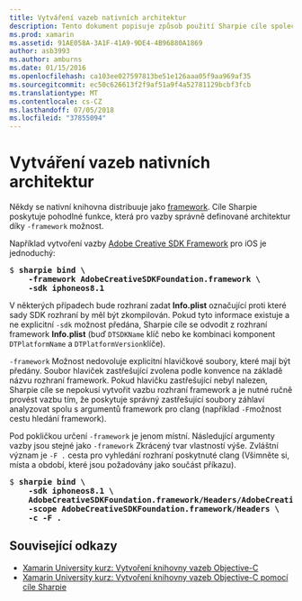 ```yaml
---
title: Vytváření vazeb nativních architektur
description: Tento dokument popisuje způsob použití Sharpie cíle společnosti - framework možnost vytvořit vazbu na knihovnu distribuuje jako rozhraní.
ms.prod: xamarin
ms.assetid: 91AE058A-3A1F-41A9-9DE4-4B96880A1869
author: asb3993
ms.author: amburns
ms.date: 01/15/2016
ms.openlocfilehash: ca103ee027597813be51e126aaa05f9aa969af35
ms.sourcegitcommit: ec50c626613f2f9af51a9f4a52781129bcbf3fcb
ms.translationtype: MT
ms.contentlocale: cs-CZ
ms.lasthandoff: 07/05/2018
ms.locfileid: "37855094"
---
```

# <a name="binding-native-frameworks"></a>Vytváření vazeb nativních architektur

Někdy se nativní knihovna distribuuje jako [framework](https://developer.apple.com/library/mac/documentation/MacOSX/Conceptual/BPFrameworks/Concepts/WhatAreFrameworks.html). Cíle Sharpie poskytuje pohodlné funkce, která pro vazby správně definované architektur díky `-framework` možnost.

Například vytvoření vazby [Adobe Creative SDK Framework](https://creativesdk.adobe.com/downloads.html) pro iOS je jednoduchý:

<pre>$ <b>sharpie bind \
    -framework AdobeCreativeSDKFoundation.framework \
    -sdk iphoneos8.1</b></pre>

V některých případech bude rozhraní zadat **Info.plist** označující proti které sady SDK rozhraní by měl být zkompilován. Pokud tyto informace existuje a ne explicitní `-sdk` možnost předána, Sharpie cíle se odvodit z rozhraní framework **Info.plist** (buď `DTSDKName` klíč nebo ke kombinaci komponent `DTPlatformName` a `DTPlatformVersion`klíče).

`-framework` Možnost nedovoluje explicitní hlavičkové soubory, které mají být předány. Soubor hlaviček zastřešující zvolena podle konvence na základě názvu rozhraní framework. Pokud hlavičku zastřešující nebyl nalezen, Sharpie cíle se nepokusí vytvořit vazbu rozhraní framework a je nutné ručně provést vazbu tím, že poskytuje správný zastřešující soubory záhlaví analyzovat spolu s argumentů framework pro clang (například `-F`možnost cestu hledání framework).

Pod pokličkou určení `-framework` je jenom místní. Následující argumenty vazby jsou stejné jako `-framework` Zkrácený tvar vlastností výše.
Zvláštní význam je `-F .` cesta pro vyhledání rozhraní poskytnuté clang (Všimněte si, místa a období, které jsou požadovány jako součást příkazu).

<pre>$ <b>sharpie bind \
    -sdk iphoneos8.1 \
    AdobeCreativeSDKFoundation.framework/Headers/AdobeCreativeSDKFoundation.h \
    -scope AdobeCreativeSDKFoundation.framework/Headers \
    -c -F .</b></pre>

## <a name="related-links"></a>Související odkazy

- [Xamarin University kurz: Vytvoření knihovny vazeb Objective-C](https://university.xamarin.com/classes/track/all#building-an-objective-c-bindings-library)
- [Xamarin University kurz: Vytvoření knihovny vazeb Objective-C pomocí cíle Sharpie](https://university.xamarin.com/classes/track/all#build-an-objective-c-bindings-library-with-objective-sharpie)

